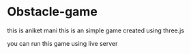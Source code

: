 # Obstacle-game

this is aniket mani
this is an simple game created using three.js 

you can run this game using live server


